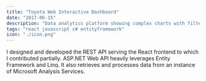 ```yaml
---
title: "Toyota Web Interactive Dashboard"
date: "2017-06-15"
description: "Data analytics platform showing complex charts with filters and several aggregation levels"
tags: "react javascript c# entityframework"
icon: "./icon.png"
---
```


I designed and developed the REST API serving the React frontend to which I contributed partially. ASP.NET Web API heavily leverages Entity Framework and Linq. It also retrieves and processes data from an instance of Microsoft Analysis Services.
